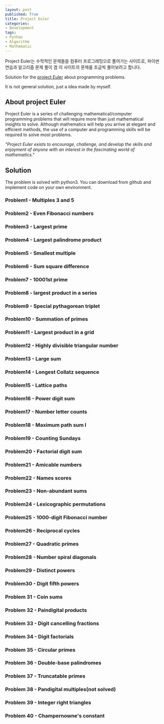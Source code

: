 ```yaml
---
layout: post
published: True
title: Project Euler
categories:
- Development
tags:
- Python
- Algorithm
- Mathematic
---
```


Project Euler는 수학적인 문제들을 컴퓨터 프로그래밍으로 풀어가는 사이트로, 파이썬 연습과 알고리즘 문제 풀이 겸 이 사이트의 문제를 조금씩 풀어보려고 합니다.

Solution for the [project Euler](https://projecteuler.net/) about programming problems.

It is not general solution, just a idea made by myself.

<!--more-->

## About project Euler

Project Euler is a series of challenging mathematical/computer programming problems that will require more than just mathematical insights to solve. Although mathematics will help you arrive at elegant and efficient methods, the use of a computer and programming skills will be required to solve most problems.

*"Project Euler exists to encourage, challenge, and develop the skills and enjoyment of anyone with an interest in the fascinating world of mathematics."*


## Solution

The problem is solved with python3. You can download from github and implement code on your own environment.

### Problem1 - Multiples 3 and 5

<script src="https://gist.github.com/Shephexd/180a99f7e698d6a33931fff909c372df.js?file=problem01.py"></script>

### Problem2 - Even Fibonacci numbers

<script src="https://gist.github.com/Shephexd/180a99f7e698d6a33931fff909c372df.js?file=problem02.py"></script>

### Problem3 - Largest prime

<script src="https://gist.github.com/Shephexd/180a99f7e698d6a33931fff909c372df.js?file=problem03.py"></script>

### Problem4 - Largest palindrome product

<script src="https://gist.github.com/Shephexd/180a99f7e698d6a33931fff909c372df.js?file=problem04.py"></script>

### Problem5 - Smallest multiple

<script src="https://gist.github.com/Shephexd/180a99f7e698d6a33931fff909c372df.js?file=problem05.py"></script>

### Problem6 - Sum square difference

<script src="https://gist.github.com/Shephexd/180a99f7e698d6a33931fff909c372df.js?file=problem06.py"></script>

### Problem7 - 10001st prime

<script src="https://gist.github.com/Shephexd/180a99f7e698d6a33931fff909c372df.js?file=problem07.py"></script>

### Problem8 - largest product in a series

<script src="https://gist.github.com/Shephexd/180a99f7e698d6a33931fff909c372df.js?file=problem08.py"></script>

### Problem9 - Special pythagorean triplet

<script src="https://gist.github.com/Shephexd/180a99f7e698d6a33931fff909c372df.js?file=problem09.py"></script>

### Problem10 - Summation of primes

<script src="https://gist.github.com/Shephexd/180a99f7e698d6a33931fff909c372df.js?file=problem10.py"></script>

### Problem11 - Largest product in a grid

<script src="https://gist.github.com/Shephexd/180a99f7e698d6a33931fff909c372df.js?file=problem11.py"></script>

### Problem12 - Highly divisible triangular number

<script src="https://gist.github.com/Shephexd/180a99f7e698d6a33931fff909c372df.js?file=problem12.py"></script>

### Problem13 - Large sum

<script src="https://gist.github.com/Shephexd/180a99f7e698d6a33931fff909c372df.js?file=problem13.py"></script>

### Problem14 - Longest Collatz sequence

<script src="https://gist.github.com/Shephexd/180a99f7e698d6a33931fff909c372df.js?file=problem14.py"></script>

### Problem15 - Lattice paths

<script src="https://gist.github.com/Shephexd/180a99f7e698d6a33931fff909c372df.js?file=problem15.py"></script>

### Problem16 - Power digit sum

<script src="https://gist.github.com/Shephexd/180a99f7e698d6a33931fff909c372df.js?file=problem16.py"></script>

### Problem17 - Number letter counts

<script src="https://gist.github.com/Shephexd/180a99f7e698d6a33931fff909c372df.js?file=problem17.py"></script>

### Problem18 - Maximum path sum I

<script src="https://gist.github.com/Shephexd/180a99f7e698d6a33931fff909c372df.js?file=problem18.py"></script>

### Problem19 - Counting Sundays

<script src="https://gist.github.com/Shephexd/180a99f7e698d6a33931fff909c372df.js?file=problem19.py"></script>

### Problem20 - Factorial digit sum

<script src="https://gist.github.com/Shephexd/180a99f7e698d6a33931fff909c372df.js?file=problem20.py"></script>

### Problem21 - Amicable numbers

<script src="https://gist.github.com/Shephexd/180a99f7e698d6a33931fff909c372df.js?file=problem21.py"></script>

### Problem22 - Names scores

<script src="https://gist.github.com/Shephexd/180a99f7e698d6a33931fff909c372df.js?file=p22_data.txt"></script>

<script src="https://gist.github.com/Shephexd/180a99f7e698d6a33931fff909c372df.js?file=problem22.py"></script>

### Problem23 - Non-abundant sums

<script src="https://gist.github.com/Shephexd/180a99f7e698d6a33931fff909c372df.js?file=problem23.py"></script>

### Problem24 - Lexicographic permutations

<script src="https://gist.github.com/Shephexd/180a99f7e698d6a33931fff909c372df.js?file=problem24.py"></script>

### Problem25 - 1000-digit Fibonacci number

<script src="https://gist.github.com/Shephexd/180a99f7e698d6a33931fff909c372df.js?file=problem25.py"></script>

### Problem26 - Reciprocal cycles

<script src="https://gist.github.com/Shephexd/180a99f7e698d6a33931fff909c372df.js?file=problem26.py"></script>

### Problem27 - Quadratic primes

<script src="https://gist.github.com/Shephexd/180a99f7e698d6a33931fff909c372df.js?file=problem27.py"></script>

### Problem28 - Number spiral diagonals

<script src="https://gist.github.com/Shephexd/180a99f7e698d6a33931fff909c372df.js?file=problem28.py"></script>

### Problem29 - Distinct powers

<script src="https://gist.github.com/Shephexd/180a99f7e698d6a33931fff909c372df.js?file=problem29.py"></script>

### Problem30 - Digit fifth powers

<script src="https://gist.github.com/Shephexd/180a99f7e698d6a33931fff909c372df.js?file=problem30.py"></script>



### Problem 31 - Coin sums

<script src="https://gist.github.com/Shephexd/180a99f7e698d6a33931fff909c372df.js?file=problem31.py"></script>



### Problem 32 - Paindigital products

<script src="https://gist.github.com/Shephexd/180a99f7e698d6a33931fff909c372df.js?file=problem32.py"></script>



### Problem 33 - Digit cancelling fractions

<script src="https://gist.github.com/Shephexd/180a99f7e698d6a33931fff909c372df.js?file=problem33.py"></script>



### Problem 34 - Digit factorials

<script src="https://gist.github.com/Shephexd/180a99f7e698d6a33931fff909c372df.js?file=problem34.py"></script>



### Problem 35 - Circular primes

<script src="https://gist.github.com/Shephexd/180a99f7e698d6a33931fff909c372df.js?file=problem35.py"></script>



### Problem 36 - Double-base palindromes

<script src="https://gist.github.com/Shephexd/180a99f7e698d6a33931fff909c372df.js?file=problem36.py"></script>



### Problem 37 - Truncatable primes

<script src="https://gist.github.com/Shephexd/180a99f7e698d6a33931fff909c372df.js?file=problem37.py"></script>



### Problem 38 - Pandigital multiples(not solved)

<script src="https://gist.github.com/Shephexd/180a99f7e698d6a33931fff909c372df.js?file=problem38.py"></script>



### Problem 39 - Integer right triangles

<script src="https://gist.github.com/Shephexd/180a99f7e698d6a33931fff909c372df.js?file=problem39.py"></script>



### Problem 40 - Champernowne's constant

<script src="https://gist.github.com/Shephexd/180a99f7e698d6a33931fff909c372df.js?file=problem40.py"></script>

